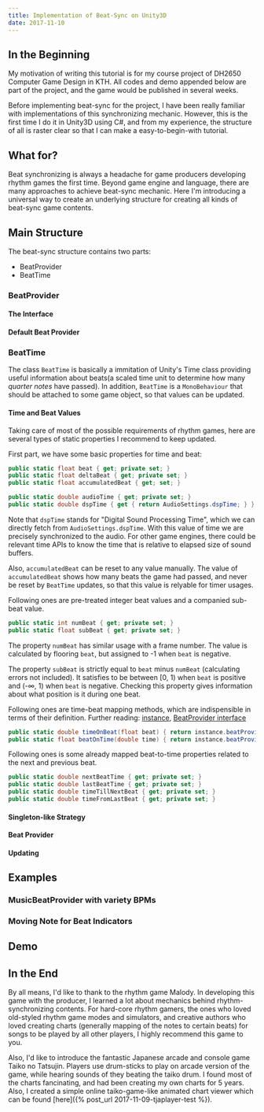 ```yaml
---
title: Implementation of Beat-Sync on Unity3D
date: 2017-11-10
---
```


## In the Beginning

My motivation of writing this tutorial is for my course project of DH2650 Computer Game Design in KTH. All codes and demo appended below are part of the project, and the game would be published in several weeks.

Before implementing beat-sync for the project, I have been really familiar with implementations of this synchronizing mechanic. However, this is the first time I do it in Unity3D using C#, and from my experience, the structure of all is raster clear so that I can make a easy-to-begin-with tutorial.

## What for?

Beat synchronizing is always a headache for game producers developing rhythm games the first time. Beyond game engine and language, there are many approaches to achieve beat-sync mechanic. Here I'm introducing a universal way to create an underlying structure for creating all kinds of beat-sync game contents.

## Main Structure

The beat-sync structure contains two parts:
- BeatProvider
- BeatTime

### BeatProvider

#### The Interface

#### Default Beat Provider

### BeatTime

The class ```BeatTime``` is basically a immitation of Unity's Time class providing useful information about beats(a scaled time unit to determine how many *quarter notes* have passed). In addition, ```BeatTime``` is a ```MonoBehaviour``` that should be attached to some game object, so that values can be updated.

#### Time and Beat Values

Taking care of most of the possible requirements of rhythm games, here are several types of static properties I recommend to keep updated.

First part, we have some basic properties for time and beat:

```csharp
public static float beat { get; private set; }
public static float deltaBeat { get; private set; }
public static float accumulatedBeat { get; set; }

public static double audioTime { get; private set; }
public static double dspTime { get { return AudioSettings.dspTime; } }
```

Note that ```dspTime``` stands for "Digital Sound Processing Time", which we can directly fetch from ```AudioSettings.dspTime```. With this value of time we are precisely synchronized to the audio. For other game engines, there could be relevant time APIs to know the time that is relative to elapsed size of sound buffers.

Also, ```accumulatedBeat``` can be reset to any value manually. The value of ```accumulatedBeat``` shows how many beats the game had passed, and never be reset by ```BeatTime``` updates, so that this value is relyable for timer usages.

Following ones are pre-treated integer beat values and a companied sub-beat value. 

```csharp
public static int numBeat { get; private set; }
public static float subBeat { get; private set; }
```

The property ```numBeat``` has similar usage with a frame number. The value is calculated by flooring ```beat```, but assigned to -1 when ```beat``` is negative.

The property ```subBeat``` is strictly equal to ```beat``` minus ```numBeat``` (calculating errors not included). It satisfies to be between [0, 1) when ```beat``` is positive and (-∞, 1) when ```beat``` is negative. Checking this property gives information about what position is it during one beat.

Following ones are time-beat mapping methods, which are indispensible in terms of their definition. Further reading: [instance](#singleton-like-updating-strategy), [BeatProvider interface](#beatprovider)

```csharp
public static double timeOnBeat(float beat) { return instance.beatProvider.GetTimeFromBeat(beat); }
public static float beatOnTime(double time) { return instance.beatProvider.GetBeatFromTime(time); }
```

Following ones is some already mapped beat-to-time properties related to the next and previous beat.

```csharp
public static double nextBeatTime { get; private set; }
public static double lastBeatTime { get; private set; }
public static double timeTillNextBeat { get; private set; }
public static double timeFromLastBeat { get; private set; }
```

#### Singleton-like Strategy

#### Beat Provider

#### Updating

## Examples

### MusicBeatProvider with variety BPMs

### Moving Note for Beat Indicators

## Demo

## In the End

By all means, I'd like to thank to the rhythm game Malody. In developing this game with the producer, I learned a lot about mechanics behind rhythm-synchronizing contents. For hard-core rhythm gamers, the ones who loved old-styled rhythm game modes and simulators, and creative authors who loved creating charts (generally mapping of the notes to certain beats) for songs to be played by all other players, I highly recommend this game to you.

Also, I'd like to introduce the fantastic Japanese arcade and console game Taiko no Tatsujin. Players use drum-sticks to play on arcade version of the game, while hearing sounds of they beating the taiko drum. I found most of the charts fancinating, and had been creating my own charts for 5 years. Also, I created a simple online taiko-game-like animated chart viewer which can be found [here]({% post_url 2017-11-09-tjaplayer-test %}).
